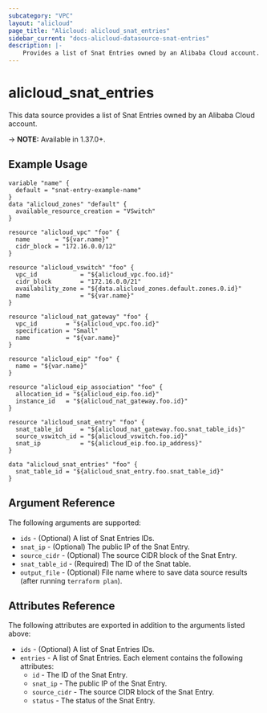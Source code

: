 ```yaml
---
subcategory: "VPC"
layout: "alicloud"
page_title: "Alicloud: alicloud_snat_entries"
sidebar_current: "docs-alicloud-datasource-snat-entries"
description: |-
    Provides a list of Snat Entries owned by an Alibaba Cloud account.
---
```


# alicloud\_snat\_entries

This data source provides a list of Snat Entries owned by an Alibaba Cloud account.

-> **NOTE:** Available in 1.37.0+.

## Example Usage

```
variable "name" {
  default = "snat-entry-example-name"
}
data "alicloud_zones" "default" {
  available_resource_creation = "VSwitch"
}

resource "alicloud_vpc" "foo" {
  name       = "${var.name}"
  cidr_block = "172.16.0.0/12"
}

resource "alicloud_vswitch" "foo" {
  vpc_id            = "${alicloud_vpc.foo.id}"
  cidr_block        = "172.16.0.0/21"
  availability_zone = "${data.alicloud_zones.default.zones.0.id}"
  name              = "${var.name}"
}

resource "alicloud_nat_gateway" "foo" {
  vpc_id        = "${alicloud_vpc.foo.id}"
  specification = "Small"
  name          = "${var.name}"
}

resource "alicloud_eip" "foo" {
  name = "${var.name}"
}

resource "alicloud_eip_association" "foo" {
  allocation_id = "${alicloud_eip.foo.id}"
  instance_id   = "${alicloud_nat_gateway.foo.id}"
}

resource "alicloud_snat_entry" "foo" {
  snat_table_id     = "${alicloud_nat_gateway.foo.snat_table_ids}"
  source_vswitch_id = "${alicloud_vswitch.foo.id}"
  snat_ip           = "${alicloud_eip.foo.ip_address}"
}

data "alicloud_snat_entries" "foo" {
  snat_table_id = "${alicloud_snat_entry.foo.snat_table_id}"
}
```

## Argument Reference

The following arguments are supported:

* `ids` - (Optional) A list of Snat Entries IDs.
* `snat_ip` - (Optional) The public IP of the Snat Entry.
* `source_cidr` - (Optional) The source CIDR block of the Snat Entry.
* `snat_table_id` - (Required) The ID of the Snat table.
* `output_file` - (Optional) File name where to save data source results (after running `terraform plan`).

## Attributes Reference

The following attributes are exported in addition to the arguments listed above:

* `ids` - (Optional) A list of Snat Entries IDs.
* `entries` - A list of Snat Entries. Each element contains the following attributes:
  * `id` - The ID of the Snat Entry.
  * `snat_ip` - The public IP of the Snat Entry.
  * `source_cidr` - The source CIDR block of the Snat Entry.
  * `status` - The status of the Snat Entry.

